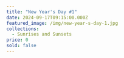 ```yaml
---
title: "New Year's Day #1"
date: 2024-09-17T09:15:00.000Z
featured_image: /img/new-year-s-day-1.jpg
collections:
  - Sunrises and Sunsets
price: 0
sold: false
---
```

